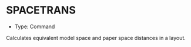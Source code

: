 # SPACETRANS

- Type: Command

Calculates equivalent model space and paper space distances in a layout.
